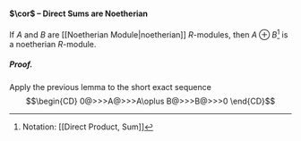 #### $\cor$ – Direct Sums are Noetherian
If $A$ and $B$ are [[Noetherian Module|noetherian]] $R$-modules, then $A \oplus B$[^1] is a noetherian $R$-module.

##### *Proof.*
Apply the previous lemma to the short exact sequence $$\begin{CD}
0@>>>A@>>>A\oplus B@>>>B@>>>0
\end{CD}$$
[^1]: Notation: [[Direct Product, Sum]]